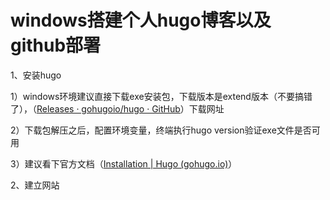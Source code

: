 # windows搭建个人hugo博客以及github部署

1、安装hugo

 1）windows环境建议直接下载exe安装包，下载版本是extend版本（不要搞错了），（[Releases · gohugoio/hugo · GitHub](https://github.com/gohugoio/hugo/releases/)）下载网址

 2）下载包解压之后，配置环境变量，终端执行hugo version验证exe文件是否可用

 3）建议看下官方文档（[Installation | Hugo (gohugo.io)](https://gohugo.io/categories/installation/)）



2、建立网站







